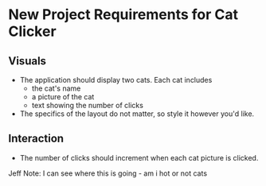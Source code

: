 
# New Project Requirements for Cat Clicker

## Visuals 

* The application should display two cats. Each cat includes 
  * the cat's name
  * a picture of the cat
  * text showing the number of clicks
* The specifics of the layout do not matter, so style it however you'd like.

## Interaction

* The number of clicks should increment when each cat picture is clicked.

Jeff Note: I can see where this is going - am i hot or not cats

